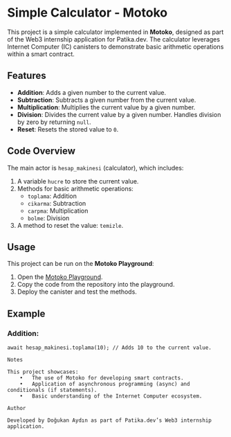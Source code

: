 # Simple Calculator - Motoko

This project is a simple calculator implemented in **Motoko**, designed as part of the Web3 internship application for Patika.dev. The calculator leverages Internet Computer (IC) canisters to demonstrate basic arithmetic operations within a smart contract.

## Features

- **Addition**: Adds a given number to the current value.
- **Subtraction**: Subtracts a given number from the current value.
- **Multiplication**: Multiplies the current value by a given number.
- **Division**: Divides the current value by a given number. Handles division by zero by returning `null`.
- **Reset**: Resets the stored value to `0`.

## Code Overview

The main actor is `hesap_makinesi` (calculator), which includes:
1. A variable `hucre` to store the current value.
2. Methods for basic arithmetic operations:
   - `toplama`: Addition
   - `cikarma`: Subtraction
   - `carpma`: Multiplication
   - `bolme`: Division
3. A method to reset the value: `temizle`.

## Usage

This project can be run on the **Motoko Playground**:
1. Open the [Motoko Playground](https://m7sm4-2iaaa-aaaab-qabra-cai.ic0.app/).
2. Copy the code from the repository into the playground.
3. Deploy the canister and test the methods.

## Example

### Addition:
```motoko
await hesap_makinesi.toplama(10); // Adds 10 to the current value.

Notes

This project showcases:
	•	The use of Motoko for developing smart contracts.
	•	Application of asynchronous programming (async) and conditionals (if statements).
	•	Basic understanding of the Internet Computer ecosystem.

Author

Developed by Doğukan Aydın as part of Patika.dev’s Web3 internship application.

